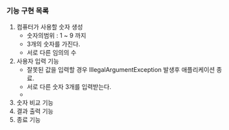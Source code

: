 ### 기능 구현 목록
1. 컴퓨터가 사용할 숫자 생성
   - 숫자의범위 : 1 ~ 9 까지
   - 3개의 숫자를 가진다.
   - 서로 다른 임의의 수
2. 사용자 입력 기능
    - 잘못된 값을 입력할 경우 IllegalArgumentException 발생후 애플리케이션 종료.
    - 서로 다른 숫자 3개를 입력받는다.
    - 
3. 숫자 비교 기능
4. 결과 출력 기능
5. 종료 기능


